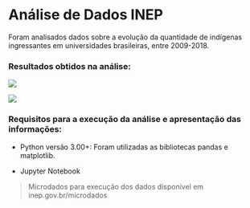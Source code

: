 # Análise de Dados INEP

Foram analisados dados sobre a evolução da quantidade de indígenas ingressantes em universidades brasileiras, entre 2009-2018.

### Resultados obtidos na análise:


![
](https://github.com/guilherme4garcia/Analise-Dados-INEP/blob/master/Gr%C3%A1ficos/1.png "Evolução: Indígenas Ingressantes em Universidades Brasileiras")

![
](https://github.com/guilherme4garcia/Analise-Dados-INEP/blob/master/Gr%C3%A1ficos/2.png "Quantidade de Ingressantes por Etnia em Universidades Brasileiras em 2018")

### Requisitos para a execução da análise e apresentação das informações:

-   Python versão 3.00+: Foram utilizadas as bibliotecas pandas e matplotlib.
    
-   Jupyter Notebook


> Microdados para execução dos dados disponivel em inep.gov.br/microdados
